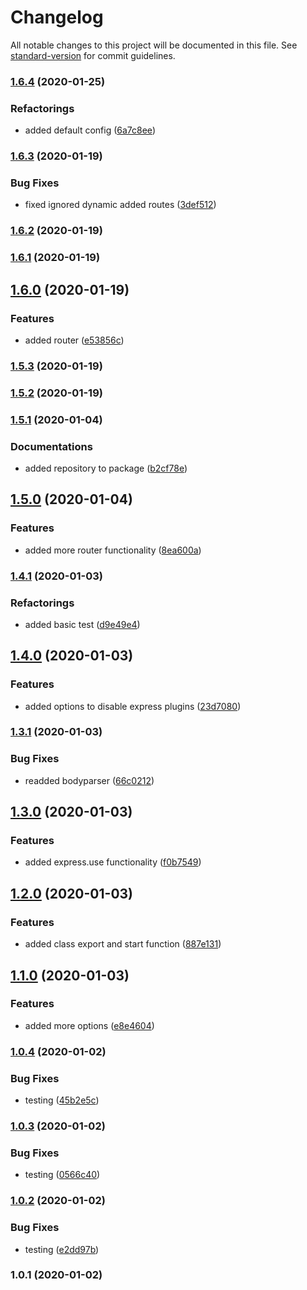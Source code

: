 # Changelog

All notable changes to this project will be documented in this file. See [standard-version](https://github.com/conventional-changelog/standard-version) for commit guidelines.

### [1.6.4](https://github.com/manablox/manablox-service-express/compare/v1.6.3...v1.6.4) (2020-01-25)


### Refactorings

* added default config ([6a7c8ee](https://github.com/manablox/manablox-service-express/commit/6a7c8eeac2aa11513b42e2eff34d724031bd85ce))

### [1.6.3](https://github.com/manablox/manablox-service-express/compare/v1.6.2...v1.6.3) (2020-01-19)


### Bug Fixes

* fixed ignored dynamic added routes ([3def512](https://github.com/manablox/manablox-service-express/commit/3def5126e00e7d6a4c3f6599459dfe26b83d1750))

### [1.6.2](https://github.com/manablox/manablox-service-express/compare/v1.6.1...v1.6.2) (2020-01-19)

### [1.6.1](https://github.com/manablox/manablox-service-express/compare/v1.6.0...v1.6.1) (2020-01-19)

## [1.6.0](https://github.com/manablox/manablox-service-express/compare/v1.5.3...v1.6.0) (2020-01-19)


### Features

* added router ([e53856c](https://github.com/manablox/manablox-service-express/commit/e53856c42be781dbdaa29754c2c2fae77e41d9cb))

### [1.5.3](https://github.com/manablox/manablox-service-express/compare/v1.5.2...v1.5.3) (2020-01-19)

### [1.5.2](https://github.com/manablox/manablox-service-express/compare/v1.5.1...v1.5.2) (2020-01-19)

### [1.5.1](https://github.com/manablox/manablox-service-express/compare/v1.5.0...v1.5.1) (2020-01-04)


### Documentations

* added repository to package ([b2cf78e](https://github.com/manablox/manablox-service-express/commit/b2cf78edf561367f14795349bfa96d3d742c8561))

## [1.5.0](https://github.com/manablox/manablox-service-express/compare/v1.4.1...v1.5.0) (2020-01-04)


### Features

* added more router functionality ([8ea600a](https://github.com/manablox/manablox-service-express/commit/8ea600a5b753a841f4fb436caad5e4b9ffe9324b))

### [1.4.1](https://github.com/manablox/manablox-service-express/compare/v1.4.0...v1.4.1) (2020-01-03)


### Refactorings

* added basic test ([d9e49e4](https://github.com/manablox/manablox-service-express/commit/d9e49e46c859f77e267d10f9b16229ce6d82ade3))

## [1.4.0](https://github.com/manablox/manablox-service-express/compare/v1.3.1...v1.4.0) (2020-01-03)


### Features

* added options to disable express plugins ([23d7080](https://github.com/manablox/manablox-service-express/commit/23d70804d988ae296c0ad2ae026c3e85d92f6a65))

### [1.3.1](https://github.com/manablox/manablox-service-express/compare/v1.3.0...v1.3.1) (2020-01-03)


### Bug Fixes

* readded bodyparser ([66c0212](https://github.com/manablox/manablox-service-express/commit/66c0212f8e3a1eb6f4ce6ddda2e34f08ff33e7ae))

## [1.3.0](https://github.com/manablox/manablox-service-express/compare/v1.2.0...v1.3.0) (2020-01-03)


### Features

* added express.use functionality ([f0b7549](https://github.com/manablox/manablox-service-express/commit/f0b754903aa38bf6a9a3e4152e58f28d0bfb0536))

## [1.2.0](https://github.com/manablox/manablox-service-express/compare/v1.1.0...v1.2.0) (2020-01-03)


### Features

* added class export and start function ([887e131](https://github.com/manablox/manablox-service-express/commit/887e13151a321aef0def276a3e984b3c435223f5))

## [1.1.0](https://github.com/manablox/manablox-service-express/compare/v1.0.4...v1.1.0) (2020-01-03)


### Features

* added more options ([e8e4604](https://github.com/manablox/manablox-service-express/commit/e8e4604d95a6178a793ad11cf7a8aa01adcd1bd8))

### [1.0.4](https://github.com/manablox/manablox-service-express/compare/v1.0.3...v1.0.4) (2020-01-02)


### Bug Fixes

* testing ([45b2e5c](https://github.com/manablox/manablox-service-express/commit/45b2e5c121781ad1938d9b60641bc537480635ec))

### [1.0.3](https://github.com/manablox/manablox-service-express/compare/v1.0.2...v1.0.3) (2020-01-02)


### Bug Fixes

* testing ([0566c40](https://github.com/manablox/manablox-service-express/commit/0566c4098404d21dc6964e98bb663a64b6398b5a))

### [1.0.2](https://github.com/manablox/manablox-service-express/compare/v1.0.1...v1.0.2) (2020-01-02)


### Bug Fixes

* testing ([e2dd97b](https://github.com/manablox/manablox-service-express/commit/e2dd97bd415541cbca2635a2f716b888ec25de09))

### 1.0.1 (2020-01-02)

